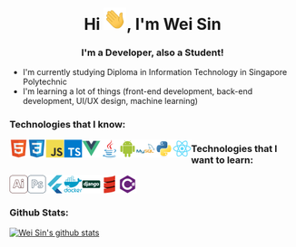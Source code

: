 <h1 align="center">Hi <img src="https://raw.githubusercontent.com/ABSphreak/ABSphreak/master/gifs/Hi.gif" width="40px" />, I'm Wei Sin</h1>
<h3 align="center">I'm a Developer, also a Student!</h3>

- I'm currently studying Diploma in Information Technology in Singapore Polytechnic
- I'm learning a lot of things (front-end development, back-end development, UI/UX design, machine learning)

### Technologies that I know:

<img align="left" alt="HTML5" width="32px" src="https://raw.githubusercontent.com/devicons/devicon/master/icons/html5/html5-original.svg" />
<img align="left" alt="CSS3" width="32px" src="https://raw.githubusercontent.com/devicons/devicon/master/icons/css3/css3-original.svg" />
<img align="left" alt="Javascript" width="32px" src="https://raw.githubusercontent.com/devicons/devicon/master/icons/javascript/javascript-original.svg">
<img align="left" alt="Typescript" width="32px" src="https://raw.githubusercontent.com/devicons/devicon/master/icons/typescript/typescript-original.svg">
<img align="left" alt="Vue" width="32px" src="https://raw.githubusercontent.com/devicons/devicon/master/icons/vuejs/vuejs-original.svg">
<img align="left" alt="Java" width="32px" src="https://raw.githubusercontent.com/devicons/devicon/master/icons/java/java-original.svg">
<img align="left" alt="Android Development" width="32px" src="https://raw.githubusercontent.com/devicons/devicon/master/icons/android/android-plain.svg">
<img align="left" alt="MySQL" width="32px" src="https://raw.githubusercontent.com/devicons/devicon/master/icons/mysql/mysql-original-wordmark.svg">
<img align="left" alt="Python" width="32px" src="https://raw.githubusercontent.com/devicons/devicon/master/icons/python/python-original.svg">
<img align="left" alt="React" width="32px" src="https://raw.githubusercontent.com/devicons/devicon/master/icons/react/react-original.svg">

### Technologies that I want to learn:

<img align="left" alt="Illustrator" width="32px" src="https://raw.githubusercontent.com/devicons/devicon/master/icons/illustrator/illustrator-line.svg">
<img align="left" alt="Photoshop" width="32px" src="https://raw.githubusercontent.com/devicons/devicon/master/icons/photoshop/photoshop-line.svg">
<img align="left" alt="Flutter" width="32px" src="https://raw.githubusercontent.com/devicons/devicon/master/icons/flutter/flutter-original.svg">
<img align="left" alt="Docker" width="32px" src="https://raw.githubusercontent.com/devicons/devicon/master/icons/docker/docker-plain-wordmark.svg">
<img align="left" alt="Django" width="32px" src="https://raw.githubusercontent.com/devicons/devicon/master/icons/django/django-original.svg">
<img align="left" alt="Scala" width="32px" src="https://raw.githubusercontent.com/devicons/devicon/master/icons/scala/scala-original.svg">
<img align="left" alt="C#" width="32px" src="https://raw.githubusercontent.com/devicons/devicon/master/icons/csharp/csharp-plain.svg">

<br/>
<br/>

### Github Stats:

[![Wei Sin's github stats](https://github-readme-stats.vercel.app/api?username=weisintai&show_icons=true&theme=onedark&count_private=true)](https://github.com/weisintai)
